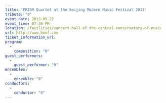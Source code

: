 ```yaml
---
title: 'PRISM Quartet at the Beijing Modern Music Festival 2013'
tribute: "0"
event_date: 2013-05-22
event_time: 07:30 PM
location: /facilities/concert-hall-of-the-central-conservatory-of-music
url: http://www.bmmf.com
ticket_information_url: 
program: 
  -
    composition: "0"
guest_performers: 
  -
    guest_performer: "0"
ensembles: 
  -
    ensemble: "0"
conductors: 
  -
    conductor: "0"
---
```

